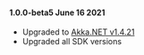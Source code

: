 #### 1.0.0-beta5 June 16 2021 ####
* Upgraded to [Akka.NET v1.4.21](https://github.com/akkadotnet/akka.net/releases/tag/1.4.21)
* Upgraded all SDK versions
